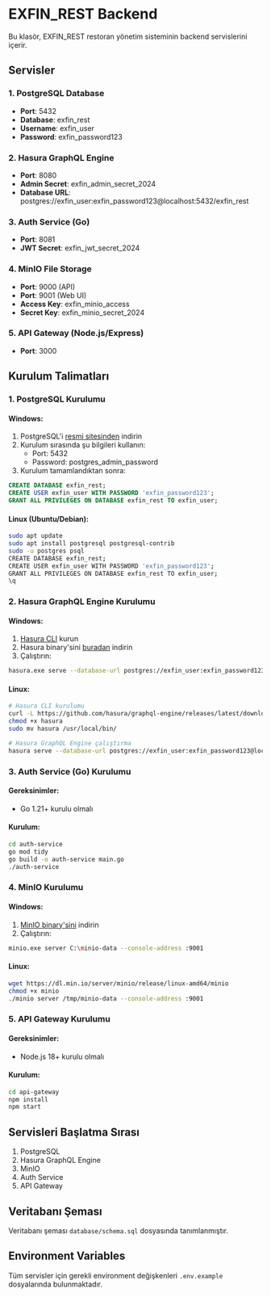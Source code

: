# EXFIN_REST Backend

Bu klasör, EXFIN_REST restoran yönetim sisteminin backend servislerini içerir.

## Servisler

### 1. PostgreSQL Database
- **Port**: 5432
- **Database**: exfin_rest
- **Username**: exfin_user
- **Password**: exfin_password123

### 2. Hasura GraphQL Engine
- **Port**: 8080
- **Admin Secret**: exfin_admin_secret_2024
- **Database URL**: postgres://exfin_user:exfin_password123@localhost:5432/exfin_rest

### 3. Auth Service (Go)
- **Port**: 8081
- **JWT Secret**: exfin_jwt_secret_2024

### 4. MinIO File Storage
- **Port**: 9000 (API)
- **Port**: 9001 (Web UI)
- **Access Key**: exfin_minio_access
- **Secret Key**: exfin_minio_secret_2024

### 5. API Gateway (Node.js/Express)
- **Port**: 3000

## Kurulum Talimatları

### 1. PostgreSQL Kurulumu

#### Windows:
1. PostgreSQL'i [resmi sitesinden](https://www.postgresql.org/download/windows/) indirin
2. Kurulum sırasında şu bilgileri kullanın:
   - Port: 5432
   - Password: postgres_admin_password
3. Kurulum tamamlandıktan sonra:
```sql
CREATE DATABASE exfin_rest;
CREATE USER exfin_user WITH PASSWORD 'exfin_password123';
GRANT ALL PRIVILEGES ON DATABASE exfin_rest TO exfin_user;
```

#### Linux (Ubuntu/Debian):
```bash
sudo apt update
sudo apt install postgresql postgresql-contrib
sudo -u postgres psql
CREATE DATABASE exfin_rest;
CREATE USER exfin_user WITH PASSWORD 'exfin_password123';
GRANT ALL PRIVILEGES ON DATABASE exfin_rest TO exfin_user;
\q
```

### 2. Hasura GraphQL Engine Kurulumu

#### Windows:
1. [Hasura CLI](https://hasura.io/docs/latest/graphql/core/hasura-cli/install-hasura-cli/) kurun
2. Hasura binary'sini [buradan](https://github.com/hasura/graphql-engine/releases) indirin
3. Çalıştırın:
```bash
hasura.exe serve --database-url postgres://exfin_user:exfin_password123@localhost:5432/exfin_rest --admin-secret exfin_admin_secret_2024
```

#### Linux:
```bash
# Hasura CLI kurulumu
curl -L https://github.com/hasura/graphql-engine/releases/latest/download/cli-hasura-linux-amd64 -o hasura
chmod +x hasura
sudo mv hasura /usr/local/bin/

# Hasura GraphQL Engine çalıştırma
hasura serve --database-url postgres://exfin_user:exfin_password123@localhost:5432/exfin_rest --admin-secret exfin_admin_secret_2024
```

### 3. Auth Service (Go) Kurulumu

#### Gereksinimler:
- Go 1.21+ kurulu olmalı

#### Kurulum:
```bash
cd auth-service
go mod tidy
go build -o auth-service main.go
./auth-service
```

### 4. MinIO Kurulumu

#### Windows:
1. [MinIO binary'sini](https://min.io/download) indirin
2. Çalıştırın:
```bash
minio.exe server C:\minio-data --console-address :9001
```

#### Linux:
```bash
wget https://dl.min.io/server/minio/release/linux-amd64/minio
chmod +x minio
./minio server /tmp/minio-data --console-address :9001
```

### 5. API Gateway Kurulumu

#### Gereksinimler:
- Node.js 18+ kurulu olmalı

#### Kurulum:
```bash
cd api-gateway
npm install
npm start
```

## Servisleri Başlatma Sırası

1. PostgreSQL
2. Hasura GraphQL Engine
3. MinIO
4. Auth Service
5. API Gateway

## Veritabanı Şeması

Veritabanı şeması `database/schema.sql` dosyasında tanımlanmıştır.

## Environment Variables

Tüm servisler için gerekli environment değişkenleri `.env.example` dosyalarında bulunmaktadır. 